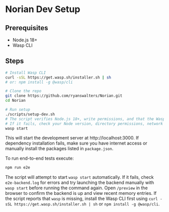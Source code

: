 # Norian Dev Setup

## Prerequisites
- Node.js 18+
- Wasp CLI

## Steps

```bash
# Install Wasp CLI
curl -sSL https://get.wasp.sh/installer.sh | sh
# or: npm install -g @wasp/cli

# Clone the repo
git clone https://github.com/ryanswalters/Norian.git
cd Norian

# Run setup
./scripts/setup-dev.sh
# The script verifies Node.js 18+, write permissions, and that the Wasp CLI and Vitest are installed.
# If it fails, check your Node version, directory permissions, network access, and ensure `wasp --version` works.
wasp start
```

This will start the development server at http://localhost:3000. If dependency installation fails, make sure you have internet access or manually install the packages listed in `package.json`.

To run end-to-end tests execute:

```bash
npm run e2e
```
The script will attempt to start `wasp start` automatically. If it fails, check `e2e-backend.log` for errors and try launching the backend manually with `wasp start` before running the command again. Open `/preview` in the browser to confirm the backend is up and view recent memory entries.
If the script reports that `wasp` is missing, install the Wasp CLI first using
`curl -sSL https://get.wasp.sh/installer.sh | sh` or `npm install -g @wasp/cli`.
